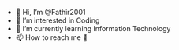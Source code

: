 - 👋 Hi, I’m @Fathir2001
- 👀 I’m interested in Coding
- 🌱 I’m currently learning Information Technology 
- 📫 How to reach me 🤔

<!---
Fathir2001/Fathir2001 is a ✨ special ✨ repository because its `README.md` (this file) appears on your GitHub profile.
You can click the Preview link to take a look at your changes.
--->
